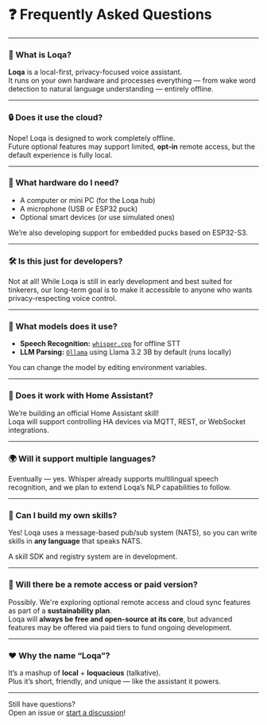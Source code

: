 # ❓ Frequently Asked Questions

---

### 🤔 What is Loqa?

**Loqa** is a local-first, privacy-focused voice assistant.  
It runs on your own hardware and processes everything — from wake word detection to natural language understanding — entirely offline.

---

### 🔒 Does it use the cloud?

Nope! Loqa is designed to work completely offline.  
Future optional features may support limited, **opt-in** remote access, but the default experience is fully local.

---

### 🎤 What hardware do I need?

- A computer or mini PC (for the Loqa hub)
- A microphone (USB or ESP32 puck)
- Optional smart devices (or use simulated ones)

We’re also developing support for embedded pucks based on ESP32-S3.

---

### 🛠 Is this just for developers?

Not at all! While Loqa is still in early development and best suited for tinkerers, our long-term goal is to make it accessible to anyone who wants privacy-respecting voice control.

---

### 🧠 What models does it use?

- **Speech Recognition:** [`whisper.cpp`](https://github.com/ggerganov/whisper.cpp) for offline STT
- **LLM Parsing:** [`Ollama`](https://ollama.com) using Llama 3.2 3B by default (runs locally)

You can change the model by editing environment variables.

---

### 🔌 Does it work with Home Assistant?

We’re building an official Home Assistant skill!  
Loqa will support controlling HA devices via MQTT, REST, or WebSocket integrations.

---

### 🌍 Will it support multiple languages?

Eventually — yes. Whisper already supports multilingual speech recognition, and we plan to extend Loqa’s NLP capabilities to follow.

---

### 🧩 Can I build my own skills?

Yes! Loqa uses a message-based pub/sub system (NATS), so you can write skills in **any language** that speaks NATS.

A skill SDK and registry system are in development.

---

### 📡 Will there be a remote access or paid version?

Possibly. We're exploring optional remote access and cloud sync features as part of a **sustainability plan**.  
Loqa will **always be free and open-source at its core**, but advanced features may be offered via paid tiers to fund ongoing development.

---

### ❤️ Why the name “Loqa”?

It’s a mashup of **local** + **loquacious** (talkative).  
Plus it’s short, friendly, and unique — like the assistant it powers.

---

Still have questions?  
Open an issue or [start a discussion](https://github.com/your-repo/discussions)!